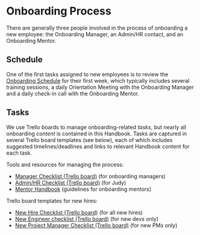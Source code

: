 # Onboarding Process

There are generally three people involved in the process of onboarding a new employee: the Onboarding Manager, an Admin/HR contact, and an Onboarding Mentor.

## Schedule

One of the first tasks assigned to new employees is to review the [Onboarding Schedule](https://github.com/CivicActions/handbook/blob/master/docs/01-welcome-to-civicactions/welcome.md#onboarding-process) for their first week, which typically includes several training sessions, a daily Orientation Meeting with the Onboarding Manager and a daily check-in call with the Onboarding Mentor.

## Tasks

We use Trello boards to manage onboarding-related _tasks_, but nearly all onboarding _content_ is contained in this Handbook. Tasks are captured in several Trello board templates (see below), each of which includes suggested timelines/deadlines and links to relevant Handbook content for each task.

Tools and resources for managing the process:
* [Manager Checklist (Trello board)](https://trello.com/b/FOILJ0i6/template-onboarding-manager-checklist) (for onboarding managers)
* [Admin/HR Checklist (Trello board)](https://trello.com/b/RbC0clMU/template-onboarding-admin-hr-checklist-draft) (for Judy)
* [Mentor Handbook](https://github.com/CivicActions/handbook/blob/master/docs/08-hr-admin/onboarding-process/mentor-handbook.md) (guidelines for onboarding mentors)

Trello board templates for new hires:
* [New Hire Checklist (Trello board)](https://trello.com/b/sMn9YJcO/template-onboarding-new-hire-checklist) (for all new hires)
* [New Engineer checklist (Trello board)](https://trello.com/b/bQeKK90e/template-onboarding-dev-engineering-new-employee-checklist) (for new devs only)
* [New Project Manager Checklist (Trello board)](https://trello.com/b/KnmBekdC/template-onboarding-project-manager-new-employee-checklist-draft) (for new PMs only)
